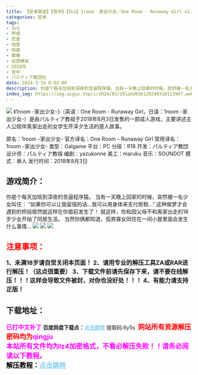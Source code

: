 ```yaml
---
title: 【安卓直装】【官中】【SLG】1room -家出少女／One Room - Runaway Girl v1.2.3
categories: 安卓
tags:
- SLG
- 养成
- 恋爱
- 纯爱
- 同居
- 策略
- 经营模拟
- 2018年
- 官中
- パルティア教団社
date: 2024-3-19 8:02:00
description: 你是个每天加班到深夜的苦逼程序猿。当有一天晚上回家的时候，突然被一名少女叫住：“如果你可以让我留宿的话…我可以用身体来支付房租…”这种做梦才会遇到的桥段居然就这样在你面前发生了！就这样，你和因父母不和离家出走的18岁少女开始了同居生活。当然你俩都知道，孤男寡女同住在一间小屋里面会发生什么事情…
index_img: https://img.acgus.top/i/2024/03/281a5d83e120240318123947.webp
---
```

![](https://img.acgus.top/i/2024/03/281a5d83e120240318123947.webp)
《1room -家出少女-》（英语：One Room - Runaway Girl，日语：1room -家出少女-）是由パルティア教祖于2018年8月3日发售的一部成人游戏，主要讲述主人公陪伴离家出走的女学生芹泽夕生活的感人故事。

原名：1room -家出少女-
官方译名：One Room - Runaway Girl
常用译名：1room -家出少女-
类型：Galgame
平台：PC
分级：R18
开发：パルティア教団
设计师：パルティア教祖
编剧：yazukonne
美工：maruku
音乐：SOUNDOT
模式：单人
发行时间：2018年8月3日

## 游戏简介：
你是个每天加班到深夜的苦逼程序猿。
当有一天晚上回家的时候，突然被一名少女叫住：
“如果你可以让我留宿的话…我可以用身体来支付房租…”
这种做梦才会遇到的桥段居然就这样在你面前发生了！
就这样，你和因父母不和离家出走的18岁少女开始了同居生活。
当然你俩都知道，孤男寡女同住在一间小屋里面会发生什么事情…
![](https://img.acgus.top/i/2024/03/b3664a57e820240318123953.webp)
![](https://img.acgus.top/i/2024/03/e0332987a120240318123949.webp)
![](https://img.acgus.top/i/2024/03/82d1afe88d20240318123951.webp)






## <font color=#FF0000 >注意事项：</font>
<font size=3><b>1、未满18岁请自觉关闭本页面！
2、请用专业的解压工具ZA或RAR进行解压！（这点很重要）
3、下载文件前请先保存下来，请不要在线解压！！！这样会导致文件被封，对你也没好处！！！
4、有能力请支持正版！</b></font>

## 下载地址：
<font color=#FF00FF size=3><b>已打中文补丁</b></font>
<b>百度网盘下载点：</b><a href="https://pan.baidu.com/s/1n2uyhE5lfABkhtv2zMi7UQ?pwd=6y5s" style="color: #87CEEB;"><b>点击跳转</b></a> 提取码:6y5s
<a style="padding: 0" href="https://post.qingju.org/AD/"><img style="max-width:100%" src="https://img.acgus.top/i/2024/07/478f689b8021d8d499ab43d21acf137a.gif" alt=""></a>
<b><font color=#FF0000 size=4>网站所有资源解压密码均为</b></font><b><font color=#FF00FF size=4>qingju</font><font color=#FF0000 ></font></b><br><b><font color=#FF00FF size=4>本站所有文件均为lz4加密格式，不看必解压失败！！请务必阅读以下教程。</b></font><br><b><font color=#000 size=4>解压教程：</b><a href="https://post.qingju.org/tutorial/000/" style="color: #87CEEB;"><b>点击跳转</b></a>